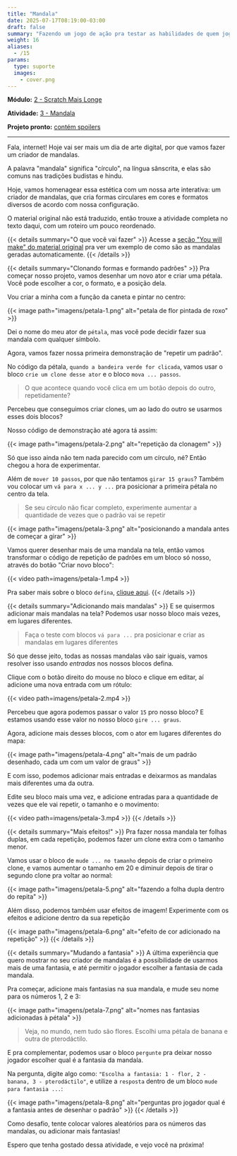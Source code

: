 ```yaml
---
title: "Mandala"
date: 2025-07-17T08:19:00-03:00
draft: false
summary: "Fazendo um jogo de ação pra testar as habilidades de quem jogar"
weight: 16
aliases:
  - /15
params:
  type: suporte
  images:
    - cover.png
---
```


**Módulo:** [2 - Scratch Mais Longe](https://projects.raspberrypi.org/en/pathways/further-scratch)

**Atividade:** [3 - Mandala](https://projects.raspberrypi.org/en/projects/mandala/)

**Projeto pronto:** [contém spoilers](https://scratch.mit.edu/projects/1197845624/)

---

Fala, internet! Hoje vai ser mais um dia de arte digital, por que vamos fazer um criador de mandalas.

A palavra "mandala" significa "círculo", na língua sânscrita, e elas são comuns nas tradições budistas e hindu.

Hoje, vamos homenagear essa estética com um nossa arte interativa: um criador de mandalas, que cria formas circulares em cores e formatos diversos de acordo com nossa configuração.

O material original não está traduzido, então trouxe a atividade completa no texto daqui, com um roteiro um pouco reordenado.

{{< details summary="O que você vai fazer" >}}
Acesse a [seção "You will make" do material original](https://projects.raspberrypi.org/en/projects/mandala/0) pra ver um exemplo de como são as mandalas geradas automaticamente.
{{< /details >}}

{{< details summary="Clonando formas e formando padrões" >}}
Pra começar nosso projeto, vamos desenhar um novo ator e criar uma pétala. Você pode escolher a cor, o formato, e a posição dela.

Vou criar a minha com a função da caneta e pintar no centro:

{{< image path="imagens/petala-1.png" alt="petala de flor pintada de roxo" >}}

Dei o nome do meu ator de `pétala`, mas você pode decidir fazer sua mandala com qualquer símbolo.

Agora, vamos fazer nossa primeira demonstração de "repetir um padrão".

No código da pétala, `quando a bandeira verde for clicada`, vamos usar o bloco `crie um clone desse ator` e o bloco `mova ... passos`.

> O que acontece quando você clica em um botão depois do outro, repetidamente?

Percebeu que conseguimos criar clones, um ao lado do outro se usarmos esses dois blocos?

Nosso código de demonstração até agora tá assim:

{{< image path="imagens/petala-2.png" alt="repetição da clonagem" >}}

Só que isso ainda não tem nada parecido com um círculo, né? Então chegou a hora de experimentar.

Além de `mover 10 passos`, por que não tentamos `girar 15 graus`? Também vou colocar um `vá para x ... y ...` pra posicionar a primeira pétala no centro da tela.

> Se seu círculo não ficar completo, experimente aumentar a quantidade de vezes que o padrão vai se repetir

{{< image path="imagens/petala-3.png" alt="posicionando a mandala antes de começar a girar" >}}

Vamos querer desenhar mais de uma mandala na tela, então vamos transformar o código de repetição de padrões em um bloco só nosso, através do botão "Criar novo bloco":

{{< video path=imagens/petala-1.mp4 >}}

Pra saber mais sobre o bloco `defina`, [clique aqui](/conceitos/defina/).
{{< /details >}}

{{< details summary="Adicionando mais mandalas" >}}
E se quisermos adicionar mais mandalas na tela? Podemos usar nosso bloco mais vezes, em lugares diferentes.

> Faça o teste com blocos `vá para ...` pra posicionar e criar as mandalas em lugares diferentes

Só que desse jeito, todas as nossas mandalas vão sair iguais, vamos resolver isso usando _entradas_ nos nossos blocos defina.

Clique com o botão direito do mouse no bloco e clique em editar, aí adicione uma nova entrada com um rótulo:

{{< video path=imagens/petala-2.mp4 >}}

Percebeu que agora podemos passar o valor `15` pro nosso bloco? E estamos usando esse valor no nosso bloco `gire ... graus`.

Agora, adicione mais desses blocos, com o ator em lugares diferentes do mapa:

{{< image path="imagens/petala-4.png" alt="mais de um padrão desenhado, cada um com um valor de graus" >}}

E com isso, podemos adicionar mais entradas e deixarmos as mandalas mais diferentes uma da outra.

Edite seu bloco mais uma vez, e adicione entradas para a quantidade de vezes que ele vai repetir, o tamanho e o movimento:

{{< video path=imagens/petala-3.mp4 >}}
{{< /details >}}

{{< details summary="Mais efeitos!" >}}
Pra fazer nossa mandala ter folhas duplas, em cada repetição, podemos fazer um clone extra com o tamanho menor.

Vamos usar o bloco de `mude ... no tamanho` depois de criar o primeiro clone, e vamos aumentar o tamanho em 20 e diminuir depois de tirar o segundo clone pra voltar ao normal:

{{< image path="imagens/petala-5.png" alt="fazendo a folha dupla dentro do repita" >}}

Além disso, podemos também usar efeitos de imagem! Experimente com os efeitos e adicione dentro da sua repetição

{{< image path="imagens/petala-6.png" alt="efeito de cor adicionado na repetição" >}}
{{< /details >}}

{{< details summary="Mudando a fantasia" >}}
A última experiência que quero mostrar no seu criador de mandalas é a possibilidade de usarmos mais de uma fantasia, e até permitir o jogador escolher a fantasia de cada mandala.

Pra começar, adicione mais fantasias na sua mandala, e mude seu nome para os números 1, 2 e 3:

{{< image path="imagens/petala-7.png" alt="nomes nas fantasias adicionadas à pétala" >}}

> Veja, no mundo, nem tudo são flores. Escolhi uma pétala de banana e outra de pterodáctilo.

E pra complementar, podemos usar o bloco `pergunte` pra deixar nosso jogador escolher qual é a fantasia da mandala.

Na pergunta, digite algo como: `"Escolha a fantasia: 1 - flor, 2 - banana, 3 - pterodáctilo"`, e utilize a `resposta` dentro de um bloco `mude para fantasia ...`:

{{< image path="imagens/petala-8.png" alt="perguntas pro jogador qual é a fantasia antes de desenhar o padrão" >}}
{{< /details >}}

Como desafio, tente colocar valores aleatórios para os números das mandalas, ou adicionar mais fantasias!

Espero que tenha gostado dessa atividade, e vejo você na próxima!
